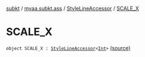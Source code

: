 [subkt](../../index.md) / [myaa.subkt.ass](../index.md) / [StyleLineAccessor](index.md) / [SCALE_X](./-s-c-a-l-e_-x.md)

# SCALE_X

`object SCALE_X : `[`StyleLineAccessor`](index.md)`<`[`Int`](https://kotlinlang.org/api/latest/jvm/stdlib/kotlin/-int/index.html)`>` [(source)](https://github.com/Myaamori/SubKt/blob/0.1.7/src/main/kotlin/myaa/subkt/ass/parser.kt#L508)